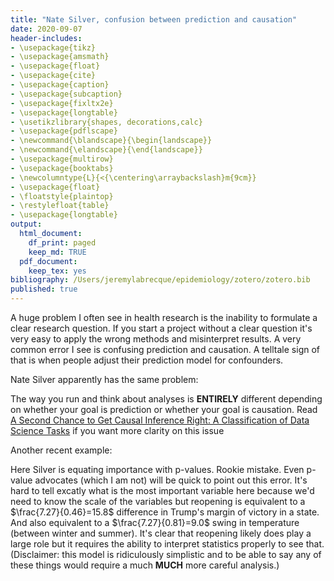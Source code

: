 ```yaml
---
title: "Nate Silver, confusion between prediction and causation"
date: 2020-09-07
header-includes:
- \usepackage{tikz}
- \usepackage{amsmath}
- \usepackage{float}
- \usepackage{cite}
- \usepackage{caption}
- \usepackage{subcaption}
- \usepackage{fixltx2e}
- \usepackage{longtable}
- \usetikzlibrary{shapes, decorations,calc}
- \usepackage{pdflscape}
- \newcommand{\blandscape}{\begin{landscape}}
- \newcommand{\elandscape}{\end{landscape}}
- \usepackage{multirow}
- \usepackage{booktabs}
- \newcolumntype{L}{<{\centering\arraybackslash}m{9cm}}
- \usepackage{float}
- \floatstyle{plaintop}
- \restylefloat{table}
- \usepackage{longtable}
output:
  html_document:
    df_print: paged
    keep_md: TRUE
  pdf_document:
    keep_tex: yes
bibliography: /Users/jeremylabrecque/epidemiology/zotero/zotero.bib
published: true
---
```




A huge problem I often see in health research is the inability to formulate a clear research question. If you start a project without a clear question it's very easy to apply the wrong methods and misinterpret results. A very common error I see is confusing prediction and causation. A telltale sign of that is when people adjust their prediction model for confounders.

Nate Silver apparently has the same problem:



The way you run and think about analyses is **ENTIRELY** different depending on whether your goal is prediction or whether your goal is causation. Read [A Second Chance to Get Causal Inference Right: A Classification of Data Science Tasks](https://amstat.tandfonline.com/doi/full/10.1080/09332480.2019.1579578) if you want more clarity on this issue

Another recent example: 



Here Silver is equating importance with p-values. Rookie mistake. Even p-value advocates (which I am not) will be quick to point out this error. It's hard to tell excatly what is the most important variable here because we'd need to know the scale of the variables but reopening is equivalent to a $\frac{7.27}{0.46}=15.8$ difference in Trump's margin of victory in a state. And also equivalent to a $\frac{7.27}{0.81}=9.0$ swing in temperature (between winter and summer). It's clear that reopening likely does play a large role but it requires the ability to interpret statistics properly to see that. (Disclaimer: this model is ridiculously simplistic and to be able to say any of these things would require a much **MUCH** more careful analysis.)